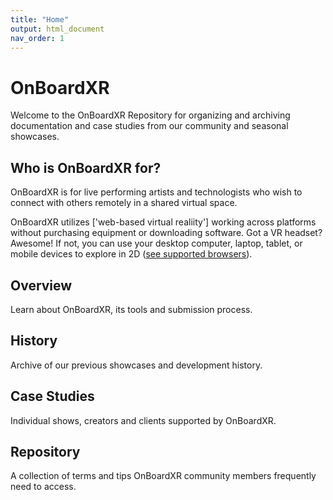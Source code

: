 ```yaml
---
title: "Home"
output: html_document
nav_order: 1
---
```

# OnBoardXR

Welcome to the OnBoardXR Repository for organizing and archiving documentation and case studies from our community and seasonal showcases. 

## Who is OnBoardXR for?
OnBoardXR is for live performing artists and technologists who wish to connect with others remotely in a shared virtual space. 

OnBoardXR utilizes ['web-based virtual realiity'] working across platforms without purchasing equipment or downloading software. Got a VR headset? Awesome! If not, you can use your desktop computer, laptop, tablet, or mobile devices to explore in 2D ([see supported browsers](./hubs-create-join-rooms.html#for-2d-experience)).

## Overview
Learn about OnBoardXR, its tools and submission process. 

## History
Archive of our previous showcases and development history. 

## Case Studies
Individual shows, creators and clients supported by OnBoardXR.

## Repository
A collection of terms and tips OnBoardXR community members frequently need to access. 
